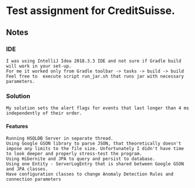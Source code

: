 # Test assignment for CreditSuisse.

## Notes

### IDE 
    I was using IntelliJ Idea 2018.3.3 IDE and not sure if Gradle build will work in your set-up. 
    For me it worked only from Gradle toolbar -> tasks -> build -> build
	Feel free to  execute script run_jar.sh that runs jar with necessary parameters.

### Solution
    My solution sets the alert flags for events that last longer than 4 ms independently of their order.

#### Features
    Running HSQLDB Server in separate thread.
    Using Google GSON library to parse JSON, that theoretically doesn't impose any limits to the file size. Unfortunately I didn't have time to look deeper and properly stress-test the program.
    Using Hibernite and JPA to query and persist to database.
    Using one Entity - ServerLogEntry that is shared between Google GSON and JPA classes.
    Have configuration classes to change Anomaly Detection Rules and connection parameters
